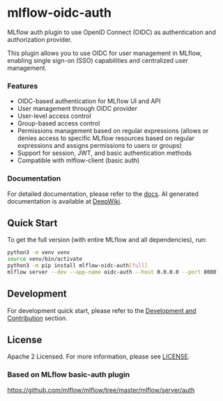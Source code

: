 # mlflow-oidc-auth

MLflow auth plugin to use OpenID Connect (OIDC) as authentication and authorization provider.

This plugin allows you to use OIDC for user management in MLflow, enabling single sign-on (SSO) capabilities and centralized user management.

### Features
- OIDC-based authentication for MLflow UI and API
- User management through OIDC provider
- User-level access control
- Group-based access control
- Permissions management based on regular expressions (allows or denies access to specific MLflow resources based on regular expressions and assigns permissions to users or groups)
- Support for session, JWT, and basic authentication methods
- Compatible with mlflow-client (basic auth)

### Documentation

For detailed documentation, please refer to the [docs](https://mlflow-oidc.github.io/mlflow-oidc-auth/). AI generated documentation is available at [DeepWiki](https://deepwiki.com/mlflow-oidc/mlflow-oidc-auth).

## Quick Start

To get the full version (with entire MLflow and all dependencies), run:
```bash
python3 -m venv venv
source venv/bin/activate
python3 -m pip install mlflow-oidc-auth[full]
mlflow server --dev --app-name oidc-auth --host 0.0.0.0 --port 8080
```

## Development

For development quick start, please refer to the [Development and Contribution](docs/development.md) section.

## License

Apache 2 Licensed. For more information, please see [LICENSE](https://github.com/mlflow-oidc/mlflow-oidc-auth?tab=Apache-2.0-1-ov-file).

### Based on MLflow basic-auth plugin
https://github.com/mlflow/mlflow/tree/master/mlflow/server/auth

